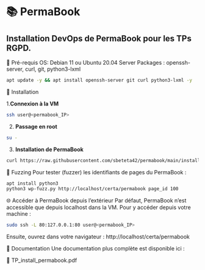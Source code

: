 # 📚 PermaBook
## Installation DevOps de PermaBook pour les TPs RGPD.

🚀 Pré-requis
OS: Debian 11 ou Ubuntu 20.04 Server
Packages : openssh-server, curl, git, python3-lxml

```bash
apt update -y && apt install openssh-server git curl python3-lxml -y

```
🔧 Installation

1.**Connexion à la VM**
```bash
ssh user@<permabook_IP>
```

2. **Passage en root**
```bash
su -
```

3. **Installation de PermaBook**
```bash
curl https://raw.githubusercontent.com/sbeteta42/permabook/main/install.sh | sh -
```

🧪 Fuzzing
Pour tester (fuzzer) les identifiants de pages du PermaBook :

``` bash
apt install python3
python3 wp-fuzz.py http://localhost/certa/permabook page_id 100
```

🌐 Accéder à PermaBook depuis l’extérieur
Par défaut, PermaBook n’est accessible que depuis localhost dans la VM.
Pour y accéder depuis votre machine :

``` bash
sudo ssh -L 80:127.0.0.1:80 user@<permabook_IP>
```
Ensuite, ouvrez dans votre navigateur :
http://localhost/certa/permabook

📄 Documentation
Une documentation plus complète est disponible ici :

📄 TP_install_permabook.pdf
